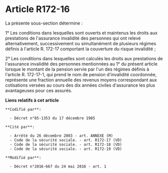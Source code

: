 # Article R172-16

La présente sous-section détermine :

1° Les conditions dans lesquelles sont ouverts et maintenus les droits aux prestations de l'assurance invalidité des
personnes qui ont relevé alternativement, successivement ou simultanément de plusieurs régimes définis à l'article R. 172-17
comportant la couverture du risque invalidité ;

2° Les conditions dans lesquelles sont calculés les droits aux prestations de l'assurance invalidité des personnes
mentionnées au 1° du présent article lorsque le montant de la pension servie par l'un des régimes définis à l'article R.
172-17-1, qui prend le nom de pension d'invalidité coordonnée, représente une fraction annuelle des revenus moyens
correspondant aux cotisations versées au cours des dix années civiles d'assurance les plus avantageuses pour ces assurés.

**Liens relatifs à cet article**

	**Codifié par**:

	  - Décret n°85-1353 du 17 décembre 1985

	**Cité par**:

	  - Arrêté du 26 décembre 2003 - art. ANNEXE (M)
	  - Code de la sécurité sociale. - art. R172-17 (VD)
	  - Code de la sécurité sociale. - art. R172-18 (VD)
	  - Code de la sécurité sociale. - art. R172-19 (VD)

	**Modifié par**:

	  - Décret n°2016-667 du 24 mai 2016 - art. 1
